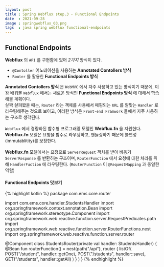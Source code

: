 ```yaml
---
layout: post
title : Spring Webflux step.3 - Functional Endpoints
date  : 2021-09-28
image : springwebflux_03.png
tags  : java spring webflux functional-endpoints
---
```


## Functional Endpoints
**Webflux** 의 `API` 를 구현함에 있어 *2가지* 방식이 있다.

- `@Contoller` 어노테이션을 사용하는 **Annotated Contollers 방식**
- `Router` 를 활용한 **Functional Endpoints 방식**

**Annotated Contollers 방식** 은 `WebMVC` 에서 자주 사용하고 있는 방식이기 때문에, 이왕 배워볼 `Webflux` 에서는 새로운 방식인 **Functional Endpoints 방식** 에 대해서 학습해볼 계획이다.<br>
살짝 살펴봤을 때는, `Router` 라는 객체를 사용해서 매핑되는 `URL` 를 알맞는 `Handler` 로 라우팅해주는 것으로 보이고, 이러한 방식은 `Front-end Framwork` 들에서 자주 사용하는 구조로 생각된다.<br>
<br>
`Webflux` 에서 경량화된 함수형 프로그래밍 모델인 **Webflux.fn** 을 지원한다. **Webflux.fn** 모델은 요청을 함수로 라우팅하고, 핸들링하기 때문에 불변성(immutablitity)를 보장한다.<br>
<br>
**Webflux.fn** 모델에서는 요청으로 `ServerRequest` 객치를 받아 비동기 `ServerResponse` 를 반환하는 구조이며, `RouterFunction` 에서 요청에 대한 처리를 위해 `HandlerFuction` 에 라우팅한다. (`RouterFunction` 이 `@RequestMapping` 과 동일한 역할)

#### Functional Endpoints 맛보기
{% highlight kotlin %}
package com.ems.core.router

import com.ems.core.handler.StudentsHandler
import org.springframework.context.annotation.Bean
import org.springframework.stereotype.Component
import org.springframework.web.reactive.function.server.RequestPredicates.path
import org.springframework.web.reactive.function.server.RouterFunctions.nest
import org.springframework.web.reactive.function.server.router

@Component
class StudentsRouter(private val handler: StudentsHandler) {
    @Bean
    fun routerFunction() = nest(path("/api"),
        router {
            listOf(
                POST("/student", handler::getOne),
                POST("/students", handler::save),
                GET("/students", handler::getAll)
            )
        }
    )
}
{% endhighlight %}
